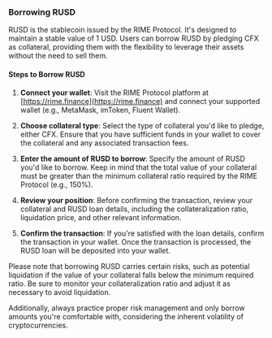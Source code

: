 ### Borrowing RUSD

RUSD is the stablecoin issued by the RIME Protocol. It's designed to maintain a stable value of 1 USD. Users can borrow RUSD by pledging CFX as collateral, providing them with the flexibility to leverage their assets without the need to sell them.

#### Steps to Borrow RUSD

1. **Connect your wallet**: Visit the RIME Protocol platform at [https://rime.finance](https://rime.finance) and connect your supported wallet (e.g., MetaMask, imToken, Fluent Wallet).

2. **Choose collateral type**: Select the type of collateral you'd like to pledge, either CFX. Ensure that you have sufficient funds in your wallet to cover the collateral and any associated transaction fees.

3. **Enter the amount of RUSD to borrow**: Specify the amount of RUSD you'd like to borrow. Keep in mind that the total value of your collateral must be greater than the minimum collateral ratio required by the RIME Protocol (e.g., 150%).

4. **Review your position**: Before confirming the transaction, review your collateral and RUSD loan details, including the collateralization ratio, liquidation price, and other relevant information.

5. **Confirm the transaction**: If you're satisfied with the loan details, confirm the transaction in your wallet. Once the transaction is processed, the RUSD loan will be deposited into your wallet.

Please note that borrowing RUSD carries certain risks, such as potential liquidation if the value of your collateral falls below the minimum required ratio. Be sure to monitor your collateralization ratio and adjust it as necessary to avoid liquidation.

Additionally, always practice proper risk management and only borrow amounts you're comfortable with, considering the inherent volatility of cryptocurrencies.
